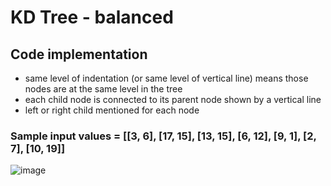 # KD Tree - balanced

## Code implementation
- same level of indentation (or same level of vertical line) means those nodes are at the same level in the tree
- each child node is connected to its parent node shown by a vertical line
- left or right child mentioned for each node

###  Sample input values = [[3, 6], [17, 15], [13, 15], [6, 12], [9, 1], [2, 7], [10, 19]]

![image](https://github.com/mohitdhatrak/djsce-college-practicals/assets/91209576/9684f03a-2909-4242-b142-5353b494c72f)
